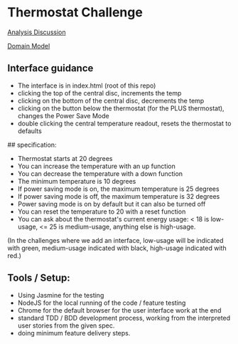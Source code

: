# Thermostat Challenge

[Analysis Discussion](./docs/analysis.md)

[Domain Model](./docs/domain_model.md)

## Interface guidance
- The interface is in index.html (root of this repo)
- clicking the top of the central disc, increments the temp
- clicking on the bottom of the central disc, decrements the temp
- clicking on the button below the thermostat (for the PLUS thermostat), changes the Power Save Mode
- double clicking the central temperature readout, resets the thermostat to defaults


## specification:
- Thermostat starts at 20 degrees
- You can increase the temperature with an up function
- You can decrease the temperature with a down function
- The minimum temperature is 10 degrees
- If power saving mode is on, the maximum temperature is 25 degrees
- If power saving mode is off, the maximum temperature is 32 degrees
- Power saving mode is on by default but it can also be turned off
- You can reset the temperature to 20 with a reset function
- You can ask about the thermostat's current energy usage: < 18 is low-usage, <= 25 is medium-usage, anything else is high-usage.

(In the challenges where we add an interface, low-usage will be indicated with green, medium-usage indicated with black, high-usage indicated with red.)

## Tools / Setup:
- Using Jasmine for the testing
- NodeJS for the local running of the code / feature testing
- Chrome for the default browser for the user interface work at the end
- standard TDD / BDD development process, working from the interpreted user stories from the given spec.
- doing minimum feature delivery steps.
